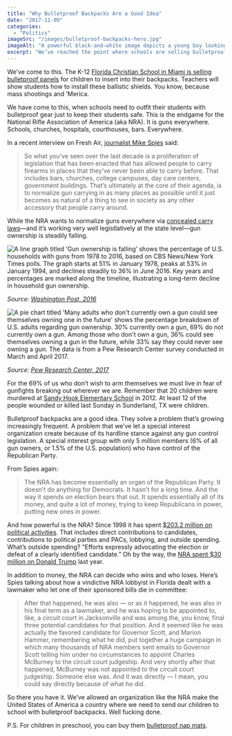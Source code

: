 ```yaml
---
title: "Why Bulletproof Backpacks Are a Good Idea"
date: "2017-11-09"
categories: 
  - "Politics"
imageSrc: "/images/bulletproof-backpacks-hero.jpg"
imageAlt: "A powerful black-and-white image depicts a young boy looking upwards with a solemn, contemplative expression. On the left, the barrel of an assault rifle held by a gloved hand is pointed, symbolizing the grim reality of gun violence and its impact on children. The dark background heightens the emotional tension, underscoring the unsettling juxtaposition of innocence and the threat of violence in modern society."
excerpt: "We’ve reached the point where schools are selling bulletproof backpack panels to protect kids from mass shootings. This is the NRA’s endgame: guns everywhere, from classrooms to churches to bars, with no meaningful gun control. Meanwhile, gun ownership is declining, but 69% of us live in fear of gun violence, thanks to a vocal minority holding our politics hostage. Bulletproof gear shouldn’t be a back-to-school essential, yet here we are."
---
```

We’ve come to this. The K-12 [Florida Christian School in Miami is selling bulletproof panels](https://amp.cnn.com/cnn/2017/11/07/health/bulletproof-panels-backpacks-trnd/index.html) for children to insert into their backpacks. Teachers will show students how to install these ballistic shields. You know, because mass shootings and ’Merica.

We have come to this, when schools need to outfit their students with bulletproof gear just to keep their students safe. This is the endgame for the National Rifle Association of America (aka NRA). It is guns everywhere. Schools, churches, hospitals, courthouses, bars. Everywhere.

In a recent interview on Fresh Air, [journalist Mike Spies](https://www.npr.org/2017/10/05/555859571/nra-backed-gun-laws-have-found-success-in-state-legislatures-across-the-u-s) said:

> So what you’ve seen over the last decade is a proliferation of legislation that has been enacted that has allowed people to carry firearms in places that they’ve never been able to carry before. That includes bars, churches, college campuses, day care centers, government buildings. That’s ultimately at the core of their agenda, is to normalize gun carrying in as many places as possible until it just becomes as natural of a thing to see in society as any other accessory that people carry around.

While the NRA wants to normalize guns everywhere via [concealed carry laws](https://en.wikipedia.org/wiki/Concealed_carry_in_the_United_States)—and it’s working very well legistlatively at the state level—gun ownership is steadily falling.

![A line graph titled ‘Gun ownership is falling’ shows the percentage of U.S. households with guns from 1978 to 2016, based on CBS News/New York Times polls. The graph starts at 51% in January 1978, peaks at 53% in January 1994, and declines steadily to 36% in June 2016. Key years and percentages are marked along the timeline, illustrating a long-term decline in household gun ownership.](/images/gun-ownership-is-falling.webp)

_Source: [Washington Post, 2016](https://www.washingtonpost.com/news/wonk/wp/2016/06/29/american-gun-ownership-is-now-at-a-30-year-low/?utm_term=.5a666748d286)_

![A pie chart titled 'Many adults who don't currently own a gun could see themselves owning one in the future' shows the percentage breakdown of U.S. adults regarding gun ownership. 30% currently own a gun, 69% do not currently own a gun. Among those who don't own a gun, 36% could see themselves owning a gun in the future, while 33% say they could never see owning a gun. The data is from a Pew Research Center survey conducted in March and April 2017.](/images/gun-ownership.webp)

_Source: [Pew Research Center, 2017](http://www.pewsocialtrends.org/2017/06/22/the-demographics-of-gun-ownership/)_

For the 69% of us who don’t wish to arm themselves we must live in fear of gunfights breaking out wherever we are. Remember that 20 children were murdered at [Sandy Hook Elementary School](https://en.wikipedia.org/wiki/Sandy_Hook_Elementary_School_shooting) in 2012. At least 12 of the people wounded or killed last Sunday in Sunderland, TX were children.

Bulletproof backpacks are a good idea. They solve a problem that’s growing increasingly frequent. A problem that we’ve let a special interest organization create because of its hardline stance against any gun control legislation. A special interest group with only 5 million members (6% of all gun owners, or 1.5% of the U.S. population) who have control of the Republican Party.

From Spies again:

> The NRA has become essentially an organ of the Republican Party. It doesn’t do anything for Democrats. It hasn’t for a long time. And the way it spends on election bears that out. It spends essentially all of its money, and quite a lot of money, trying to keep Republicans in power, putting new ones in power.

And how powerful is the NRA? Since 1998 it has spent [$203.2 million on political activities](http://www.politifact.com/truth-o-meter/article/2017/oct/11/counting-up-how-much-nra-spends/). That includes direct contributions to candidates, contributions to political parties and PACs, lobbying, and outside spending. What’s outside spending? “Efforts expressly advocating the election or defeat of a clearly identified candidate.” Oh by the way, the [NRA spent $30 million on Donald Trump](https://www.opensecrets.org/news/2016/11/the-nra-placed-big-bets-on-the-2016-election-and-won-almost-all-of-them/) last year.

In addition to money, the NRA can decide who wins and who loses. Here’s Spies talking about how a vindictive NRA lobbyist in Florida dealt with a lawmaker who let one of their sponsored bills die in committee:

> After that happened, he was also — or as it happened, he was also in his final term as a lawmaker, and he was hoping to be appointed to, like, a circuit court in Jacksonville and was among the, you know, final three potential candidates for that position. And it seemed like he was actually the favored candidate for Governor Scott, and Marion Hammer, remembering what he did, put together a huge campaign in which many thousands of NRA members sent emails to Governor Scott telling him under no circumstances to appoint Charles McBurney to the circuit court judgeship. And very shortly after that happened, McBurney was not appointed to the circuit court judgeship. Someone else was. And it was directly — I mean, you could say directly because of what he did.

So there you have it. We’ve allowed an organization like the NRA make the United States of America a country where we need to send our children to school with bulletproof backpacks. Well fucking done.

P.S. For children in preschool, you can buy them [bulletproof nap mats](http://www.businessinsider.com/bulletproof-blanket-for-kids-during-school-shootings-2015-12).